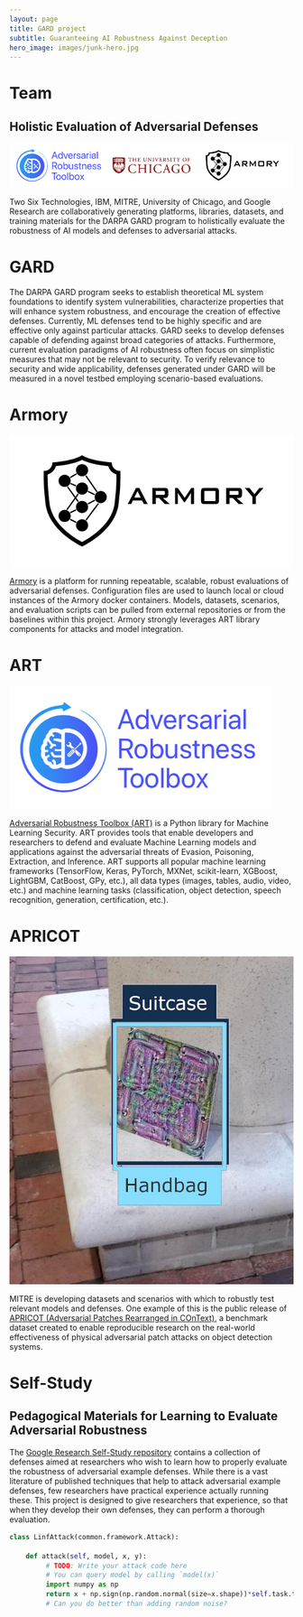 ```yaml
---
layout: page
title: GARD project
subtitle: Guaranteeing AI Robustness Against Deception
hero_image: images/junk-hero.jpg
---
```


# Team
## Holistic Evaluation of Adversarial Defenses

![research team logos][logos]

Two Six Technologies, IBM, MITRE, University of Chicago, and Google Research are
collaboratively generating platforms, libraries, datasets, and training materials
for the DARPA GARD program to holistically evaluate the robustness of AI models and
defenses to adversarial attacks.

# GARD

The DARPA GARD program seeks to establish theoretical ML system foundations to identify
system vulnerabilities, characterize properties that will enhance system robustness, and
encourage the creation of effective defenses. Currently, ML defenses tend to be highly
specific and are effective only against particular attacks. GARD seeks to develop
defenses capable of defending against broad categories of attacks. Furthermore, current
evaluation paradigms of AI robustness often focus on simplistic measures that may not be
relevant to security. To verify relevance to security and wide applicability, defenses
generated under GARD will be measured in a novel testbed employing scenario-based
evaluations.

# Armory

![Armory Logo][armory-logo]

[Armory][armory] is a platform for running repeatable,
scalable, robust evaluations of adversarial defenses. Configuration files are used to
launch local or cloud instances of the Armory docker containers. Models, datasets,
scenarios, and evaluation scripts can be pulled from external repositories or from the
baselines within this project. Armory strongly leverages ART library components for
attacks and model integration.

# ART

![ART Logo][art-logo]

[Adversarial Robustness Toolbox (ART)][art] is a Python library for Machine Learning Security.
ART provides tools that enable developers and researchers to defend and evaluate Machine
Learning models and applications against the adversarial threats of Evasion, Poisoning,
Extraction, and Inference. ART supports all popular machine learning frameworks
(TensorFlow, Keras, PyTorch, MXNet, scikit-learn, XGBoost, LightGBM, CatBoost, GPy,
etc.), all data types (images, tables, audio, video, etc.) and machine learning tasks
(classification, object detection, speech recognition, generation, certification, etc.).

# APRICOT

![APRICOT Patch Example][patch]

MITRE is developing datasets and scenarios with which to robustly test relevant models
and defenses. One example of this is the public release of [APRICOT (Adversarial Patches
Rearranged in COnText)][apricot], a benchmark dataset created to enable reproducible
research on the real-world effectiveness of physical adversarial patch attacks on object
detection systems.



# Self-Study
## Pedagogical Materials for Learning to Evaluate Adversarial Robustness

The [Google Research Self-Study repository][google] contains a collection of defenses aimed at researchers who wish to learn
how to properly evaluate the robustness of adversarial example defenses. While there is
a vast literature of published techniques that help to attack adversarial example
defenses, few researchers have practical experience actually running these. This project
is designed to give researchers that experience, so that when they develop their own
defenses, they can perform a thorough evaluation.

```python
class LinfAttack(common.framework.Attack):

    def attack(self, model, x, y):
         # TODO: Write your attack code here
         # You can query model by calling `model(x)`
         import numpy as np
         return x + np.sign(np.random.normal(size=x.shape))*self.task.threshold
         # Can you do better than adding random noise?
```


[uchicago]: images/uchicago.png
[logos]: images/montage1000.png
[patch]: images/patch600.png
[armory-logo]: images/armory.png
[art-logo]: images/art.png
[armory]: https://github.com/twosixlabs/armory
[art]:  https://github.com/Trusted-AI/adversarial-robustness-toolbox
[apricot]: https://apricot.mitre.org/
[google]: https://github.com/google-research/selfstudy-adversarial-robustness
